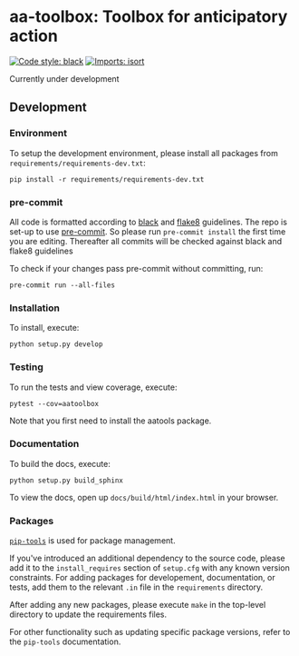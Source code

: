 # aa-toolbox: Toolbox for anticipatory action

[![Code style: black](https://img.shields.io/badge/code%20style-black-000000.svg)](https://github.com/psf/black)
[![Imports: isort](https://img.shields.io/badge/%20imports-isort-%231674b1?style=flat&labelColor=ef8336)](https://pycqa.github.io/isort/)

Currently under development

## Development

### Environment

To setup the development environment, please install all packages from `requirements/requirements-dev.txt`:
```
pip install -r requirements/requirements-dev.txt
```

### pre-commit
All code is formatted according to
[black](https://github.com/psf/black) and
[flake8](https://flake8.pycqa.org/en/latest/) guidelines.
The repo is set-up to use
[pre-commit](https://github.com/pre-commit/pre-commit).
So please run `pre-commit install` the first time you are editing.
Thereafter all commits will be checked against black and flake8 guidelines

To check if your changes pass pre-commit without committing, run:
```
pre-commit run --all-files
```

### Installation

To install, execute:
```
python setup.py develop
```

### Testing

To run the tests and view coverage, execute:
```
pytest --cov=aatoolbox
```
Note that you first need to install the aatools package.

### Documentation

To build the docs, execute:
```
python setup.py build_sphinx
```
To view the docs, open up `docs/build/html/index.html` in your browser.

### Packages

[`pip-tools`](https://github.com/jazzband/pip-tools)
is used for package management.

If you've introduced an additional dependency to the source code,
please add it to the `install_requires` section of `setup.cfg` with any known
version constraints.
For adding packages for developement, documentation, or tests, add them to the relevant
`.in` file in the `requirements` directory.

After adding any new packages, please execute `make` in the top-level directory
to update the requirements files.

For other functionality such as updating specific package versions, refer to the
`pip-tools` documentation.
